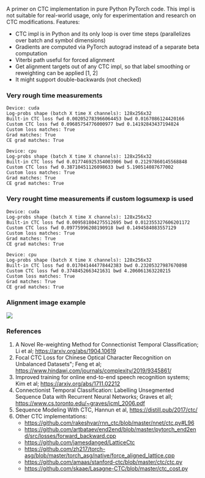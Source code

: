 A primer on CTC implementation in pure Python PyTorch code. This impl is not suitable for real-world usage, only for experimentation and research on CTC modifications. Features:
- CTC impl is in Python and its only loop is over time steps (parallelizes over batch and symbol dimensions)
- Gradients are computed via PyTorch autograd instead of a separate beta computation
- Viterbi path useful for forced alignment
- Get alignment targets out of any CTC impl, so that label smoothing or reweighting can be applied [1, 2]
- It might support double-backwards (not checked)

### Very rough time measurements
```
Device: cuda
Log-probs shape (batch X time X channels): 128x256x32
Built-in CTC loss fwd 0.002052783966064453 bwd 0.0167086124420166
Custom CTC loss fwd 0.09685754776000977 bwd 0.14192843437194824
Custom loss matches: True
Grad matches: True
CE grad matches: True

Device: cpu
Log-probs shape (batch X time X channels): 128x256x32
Built-in CTC loss fwd 0.017746925354003906 bwd 0.21297860145568848
Custom CTC loss fwd 0.38710451126098633 bwd 5.190514087677002
Custom loss matches: True
Grad matches: True
CE grad matches: True
```

### Very rought time measurements if custom logsumexp is used
```
Device: cuda
Log-probs shape (batch X time X channels): 128x256x32
Built-in CTC loss fwd 0.009581804275512695 bwd 0.012355327606201172
Custom CTC loss fwd 0.09775996208190918 bwd 0.1494584083557129
Custom loss matches: True
Grad matches: True
CE grad matches: True

Device: cpu
Log-probs shape (batch X time X channels): 128x256x32
Built-in CTC loss fwd 0.017041444778442383 bwd 0.23205327987670898
Custom CTC loss fwd 0.3748452663421631 bwd 4.206061363220215
Custom loss matches: True
Grad matches: True
CE grad matches: True
```

### Alignment image example
![](https://user-images.githubusercontent.com/1041752/71736894-8615e800-2e52-11ea-81cb-cb95b92175c6.png)

### References
1. A Novel Re-weighting Method for Connectionist Temporal Classification; Li et al; https://arxiv.org/abs/1904.10619
2. Focal CTC Loss for Chinese Optical Character Recognition on Unbalanced Datasets"; Feng et al; https://www.hindawi.com/journals/complexity/2019/9345861/
3. Improved training for online end-to-end speech recognition systems; Kim et al; https://arxiv.org/abs/1711.02212
4. Connectionist Temporal Classification: Labelling Unsegmented Sequence Data with Recurrent Neural Networks; Graves et all; 
https://www.cs.toronto.edu/~graves/icml_2006.pdf
5. Sequence Modeling With CTC, Hannun et al, https://distill.pub/2017/ctc/
6. Other CTC implementations:
   - https://github.com/rakeshvar/rnn_ctc/blob/master/nnet/ctc.py#L96
   - https://github.com/artbataev/end2end/blob/master/pytorch_end2end/src/losses/forward_backward.cpp
   - https://github.com/jamesdanged/LatticeCtc
   - https://github.com/zh217/torch-asg/blob/master/torch_asg/native/force_aligned_lattice.cpp
   - https://github.com/amaas/stanford-ctc/blob/master/ctc/ctc.py
   - https://github.com/skaae/Lasagne-CTC/blob/master/ctc_cost.py
